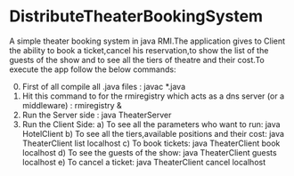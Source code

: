 # DistributeTheaterBookingSystem

A simple theater booking system in java RMI.The application gives to Client the ability to book a ticket,cancel his reservation,to show the list of the guests of the show and to see all the tiers of theatre and their cost.To execute the app follow the below commands:

0. First of all compile all .java files : javac *.java
1. Hit this command to for the rmiregistry which acts as a dns server (or a middleware) : rmiregistry &<port>
2. Run the Server side : java TheaterServer
3. Run the Client Side:
 a) To see all the parameters who want to run: java HotelClient
 b) To see all the tiers,available positions and their cost: java TheaterClient list localhost
 c) To book tickets: java TheaterClient book localhost <position type>  <number of positions> <client name>
 d) To see the guests of the show: java TheaterClient guests localhost
 e) To cancel a ticket: java TheaterClient cancel localhost <position type>  <number of positions> <client name>
  

